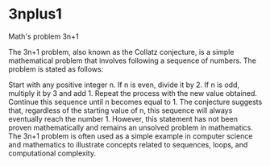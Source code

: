# 3nplus1
Math's problem 3n+1

The 3n+1 problem, also known as the Collatz conjecture, is a simple mathematical problem that involves following a sequence of numbers. The problem is stated as follows:

Start with any positive integer n.
If n is even, divide it by 2.
If n is odd, multiply it by 3 and add 1.
Repeat the process with the new value obtained.
Continue this sequence until n becomes equal to 1.
The conjecture suggests that, regardless of the starting value of n, this sequence will always eventually reach the number 1. However, this statement has not been proven mathematically and remains an unsolved problem in mathematics. 
The 3n+1 problem is often used as a simple example in computer science and mathematics to illustrate concepts related to sequences, loops, and computational complexity.
